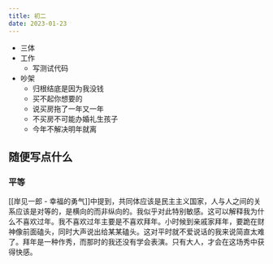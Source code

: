 ```yaml
---
title: 初二
date: 2023-01-23
---
```

- 三体
- 工作
	- 写测试代码
- 吵架
	- 归根结底是因为我没钱
	- 买不起你想要的
	- 说买房拖了一年又一年
	- 不买房不可能办婚礼生孩子
	- 今年不解决明年就离

## 随便写点什么

### 平等

[[岸见一郎 - 幸福的勇气]]中提到，共同体应该是民主主义国家，人与人之间的关系应该是对等的，是横向的而非纵向的。我似乎对此特别敏感。这可以解释我为什么不喜欢过年。我不喜欢过年主要是不喜欢拜年。小时候到亲戚家拜年，要跪在财神像前面磕头，同时大声说出给某某磕头。这对平时就不爱说话的我来说简直太难了。拜年是一种作秀，而那时的我还没有学会表演。只有大人，才会在这场秀中获得快感。

